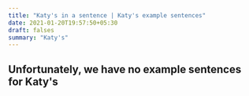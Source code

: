 ```yaml
---
title: "Katy's in a sentence | Katy's example sentences"
date: 2021-01-20T19:57:50+05:30
draft: falses
summary: "Katy's"
---
```

## Unfortunately, we have no example sentences for Katy's                 
